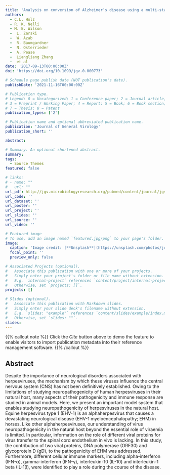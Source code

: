 ```yaml
---
title: 'Analysis on conversion of Alzheimer’s disease using a multi-state Markov chain model'
authors:
  - C.L. Holz
  - R. K. Nelli
  - M. E. Wilson
  -  L. Zarski
  -  W. Azab
  -  R. Baumgardner
  -  N. Osterrieder
  -  A. Pease
  -  Liangliang Zhang
  -  et al
date: '2017-09-13T00:00:00Z'
doi: 'https://doi.org/10.1099/jgv.0.000773'

# Schedule page publish date (NOT publication's date).
publishDate: '2021-11-16T00:00:00Z'

# Publication type.
# Legend: 0 = Uncategorized; 1 = Conference paper; 2 = Journal article;
# 3 = Preprint / Working Paper; 4 = Report; 5 = Book; 6 = Book section;
# 7 = Thesis; 8 = Patent
publication_types: ['2']

# Publication name and optional abbreviated publication name.
publication: 'Journal of General Virology'
publication_short: ''

abstract: 

# Summary. An optional shortened abstract.
summary: 
tags:
  - Source Themes
featured: false

# links:
# - name: ""
#   url: ""
url_pdf: http://jgv.microbiologyresearch.org/pubmed/content/journal/jgv/10.1099/jgv.0.000773
url_code: ''
url_dataset: ''
url_poster: ''
url_project: ''
url_slides: ''
url_source: ''
url_video: ''

# Featured image
# To use, add an image named `featured.jpg/png` to your page's folder.
image:
  caption: 'Image credit: [**Unsplash**](https://unsplash.com/photos/jdD8gXaTZsc)'
  focal_point: ''
  preview_only: false

# Associated Projects (optional).
#   Associate this publication with one or more of your projects.
#   Simply enter your project's folder or file name without extension.
#   E.g. `internal-project` references `content/project/internal-project/index.md`.
#   Otherwise, set `projects: []`.
projects: []

# Slides (optional).
#   Associate this publication with Markdown slides.
#   Simply enter your slide deck's filename without extension.
#   E.g. `slides: "example"` references `content/slides/example/index.md`.
#   Otherwise, set `slides: ""`.
slides:
---
```


{{% callout note %}}
Click the _Cite_ button above to demo the feature to enable visitors to import publication metadata into their reference management software.
{{% /callout %}}

## Abstract

Despite the importance of neurological disorders associated with herpesviruses, the mechanism by which these viruses influence the central nervous system (CNS) has not been definitively established. Owing to the limitations of studying neuropathogenicity of human herpesviruses in their natural host, many aspects of their pathogenicity and immune response are studied in animal models. Here, we present an important model system that enables studying neuropathogenicity of herpesviruses in the natural host. Equine herpesvirus type 1 (EHV-1) is an alphaherpesvirus that causes a devastating neurological disease (EHV-1 myeloencephalopathy; EHM) in horses. Like other alphaherpesviruses, our understanding of virus neuropathogenicity in the natural host beyond the essential role of viraemia is limited. In particular, information on the role of different viral proteins for virus transfer to the spinal cord endothelium in vivo is lacking. In this study, the contribution of two viral proteins, DNA polymerase (ORF30) and glycoprotein D (gD), to the pathogenicity of EHM was addressed. Furthermore, different cellular immune markers, including alpha-interferon (IFN-α), gamma-interferon (IFN-γ), interleukin-10 (IL-10) and interleukin-1 beta (IL-1β), were identified to play a role during the course of the disease.



